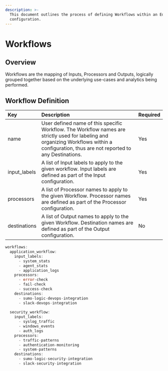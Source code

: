 ```yaml
---
description: >-
  This document outlines the process of defining Workflows within an Edge Delta
  configuration.
---
```


# Workflows

## Overview

Workflows are the mapping of Inputs, Processors and Outputs, logically grouped together based on the underlying use-cases and analytics being performed.

## Workflow Definition

| Key | Description | Required |
| :--- | :--- | :--- |
| name | User defined name of this specific Workflow. The Workflow names are strictly used for labeling and organizing Workflows within a configuration, thus are not reported to any Destinations.  | Yes |
| input\_labels | A list of Input labels to apply to the given workflow. Input labels are defined as part of the Input configuration.  | Yes |
| processors | A list of Processor names to apply to the given Workflow. Processor names are defined as part of the Processor configuration.  | Yes |
| destinations | A list of Output names to apply to the given Workflow. Destination names are defined as part of the Output configuration.  | No |

```go
workflows:
  application_workflow:
    input_labels:
      - system_stats
      - agent_stats
      - application_logs
    processors:
      - error-check
      - fail-check
      - success-check
    destinations:
      - sumo-logic-devops-integration
      - slack-devops-integration
      
  security_workflow:
    input_labels:
      - syslog_traffic
      - windows_events
      - auth_logs
    processors:
      - traffic-patterns
      - authentication-monitoring
      - system-patterns
    destinations:
      - sumo-logic-security-integration
      - slack-security-integration         
```

